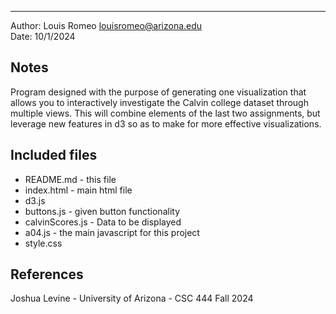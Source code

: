------------

Author: Louis Romeo [louisromeo@arizona.edu](mailto:EMAIL)  
Date: 10/1/2024


## Notes
Program designed with the purpose of generating one visualization that allows you to interactively investigate the Calvin college dataset through multiple views. This will combine elements of the last two assignments, but leverage new features in d3 so as to make for more effective visualizations.


## Included files

* README.md - this file
* index.html - main html file
* d3.js
* buttons.js - given button functionality
* calvinScores.js - Data to be displayed
* a04.js - the main javascript for this project
* style.css


## References
Joshua Levine - University of Arizona - CSC 444 Fall 2024
